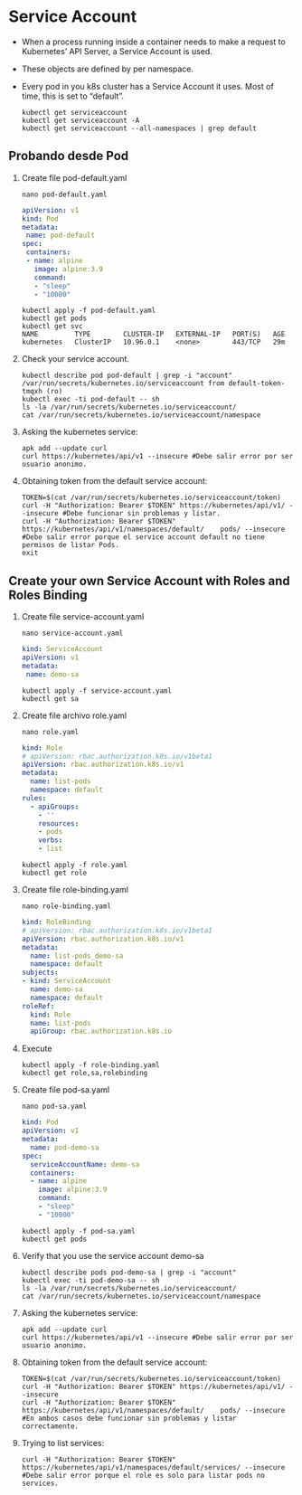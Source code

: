 # Service Account

- When a process running inside a container needs to make a request to Kubernetes’ API Server, a Service Account is used.
- These objects are defined by per namespace.
- Every pod in you k8s cluster has a Service Account it uses. Most of time, this is set to “default”.

    ```console
    kubectl get serviceaccount
    kubectl get serviceaccount -A
    kubectl get serviceaccount --all-namespaces | grep default
    ```

## Probando desde Pod

1. Create file pod-default.yaml

    ```console
    nano pod-default.yaml
    ```

    ```yaml
    apiVersion: v1
    kind: Pod
    metadata:
     name: pod-default
    spec:
     containers:
     - name: alpine
       image: alpine:3.9
       command:
       - "sleep"
       - "10000"
    ```

    ```console
    kubectl apply -f pod-default.yaml
    kubectl get pods
    kubectl get svc
    NAME         TYPE        CLUSTER-IP   EXTERNAL-IP   PORT(S)   AGE
    kubernetes   ClusterIP   10.96.0.1    <none>        443/TCP   29m
    ```

2. Check your service account.

    ```console
    kubectl describe pod pod-default | grep -i "account"
    /var/run/secrets/kubernetes.io/serviceaccount from default-token-tmqxh (ro)
    kubectl exec -ti pod-default -- sh
    ls -la /var/run/secrets/kubernetes.io/serviceaccount/
    cat /var/run/secrets/kubernetes.io/serviceaccount/namespace
    ```

3. Asking the kubernetes service:

    ```console
    apk add --update curl
    curl https://kubernetes/api/v1 --insecure #Debe salir error por ser usuario anonimo.
    ```

4. Obtaining token from the default service account:

    ```console
    TOKEN=$(cat /var/run/secrets/kubernetes.io/serviceaccount/token)
    curl -H "Authorization: Bearer $TOKEN" https://kubernetes/api/v1/ --insecure #Debe funcionar sin problemas y listar.
    curl -H "Authorization: Bearer $TOKEN" https://kubernetes/api/v1/namespaces/default/    pods/ --insecure #Debe salir error porque el service account default no tiene permisos de listar Pods.
    exit
    ```

## Create your own Service Account with Roles and Roles Binding

1. Create file service-account.yaml

    ```console
    nano service-account.yaml
    ```

    ```yaml
    kind: ServiceAccount
    apiVersion: v1
    metadata:
     name: demo-sa
    ```

    ```console
    kubectl apply -f service-account.yaml
    kubectl get sa
    ```

2. Create file archivo role.yaml

    ```console
    nano role.yaml
    ```

    ```yaml
    kind: Role
    # apiVersion: rbac.authorization.k8s.io/v1beta1
    apiVersion: rbac.authorization.k8s.io/v1
    metadata:
      name: list-pods
      namespace: default
    rules:
      - apiGroups:
        - ''
        resources:
        - pods
        verbs:
        - list
    ```

    ```console
    kubectl apply -f role.yaml
    kubectl get role
    ```

3. Create file role-binding.yaml

    ```console
    nano role-binding.yaml
    ```

    ```yaml
    kind: RoleBinding
    # apiVersion: rbac.authorization.k8s.io/v1beta1
    apiVersion: rbac.authorization.k8s.io/v1
    metadata:
      name: list-pods_demo-sa
      namespace: default
    subjects:
    - kind: ServiceAccount
      name: demo-sa
      namespace: default
    roleRef:
      kind: Role
      name: list-pods
      apiGroup: rbac.authorization.k8s.io
    ```

4. Execute

    ```console
    kubectl apply -f role-binding.yaml
    kubectl get role,sa,rolebinding
    ```

5. Create file pod-sa.yaml

    ```console
    nano pod-sa.yaml
    ```

    ```yaml
    kind: Pod
    apiVersion: v1
    metadata:
      name: pod-demo-sa
    spec:
      serviceAccountName: demo-sa
      containers:
      - name: alpine
        image: alpine:3.9
        command:
        - "sleep"
        - "10000"
    ```

    ```console
    kubectl apply -f pod-sa.yaml
    kubectl get pods
    ```

6. Verify that you use the service account demo-sa

    ```console
    kubectl describe pods pod-demo-sa | grep -i "account"
    kubectl exec -ti pod-demo-sa -- sh
    ls -la /var/run/secrets/kubernetes.io/serviceaccount/
    cat /var/run/secrets/kubernetes.io/serviceaccount/namespace
    ```

7. Asking the kubernetes service:

    ```console
    apk add --update curl
    curl https://kubernetes/api/v1 --insecure #Debe salir error por ser usuario anonimo.
    ```

8. Obtaining token from the default service account:

    ```console
    TOKEN=$(cat /var/run/secrets/kubernetes.io/serviceaccount/token)
    curl -H "Authorization: Bearer $TOKEN" https://kubernetes/api/v1/ --insecure
    curl -H "Authorization: Bearer $TOKEN" https://kubernetes/api/v1/namespaces/default/    pods/ --insecure #En ambos casos debe funcionar sin problemas y listar correctamente.
    ```

9. Trying to list services:

    ```console
    curl -H "Authorization: Bearer $TOKEN" https://kubernetes/api/v1/namespaces/default/services/ --insecure #Debe salir error porque el role es solo para listar pods no services.
    ```
